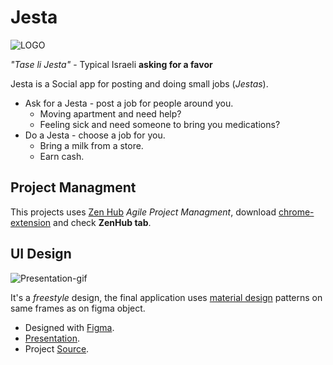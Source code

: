 # Jesta 

![LOGO](https://svgshare.com/i/9NW.svg)

*"Tase li Jesta"* - Typical Israeli **asking for a favor**

Jesta is a Social app for posting and doing small jobs (*Jestas*).

- Ask for a Jesta - post a job for people around you.
  - Moving apartment and need help?
  - Feeling sick and need someone to bring you medications?
- Do a Jesta - choose a job for you.
  - Bring a milk from a store.
  - Earn cash.

## Project Managment

This projects uses [Zen Hub](https://www.zenhub.com/) _Agile Project Managment_, download [chrome-extension](https://chrome.google.com/webstore/detail/zenhub-for-github/ogcgkffhplmphkaahpmffcafajaocjbd) and check **ZenHub tab**.

## UI Design

![Presentation-gif](https://media.giphy.com/media/8m8xRpeF738buF2emZ/giphy.gif)

It's a _freestyle_ design, the final application uses [material design](https://material.io/) patterns on same frames as on figma object.

- Designed with [Figma](http://figma.com/).
- [Presentation](https://www.figma.com/proto/Hylopi77rMywtDUUuZHsLHh9/Jesta?node-id=55%3A458&scaling=scale-down&redirected=1).
- Project [Source](https://www.figma.com/file/Hylopi77rMywtDUUuZHsLHh9/Jesta?node-id=0%3A1).
